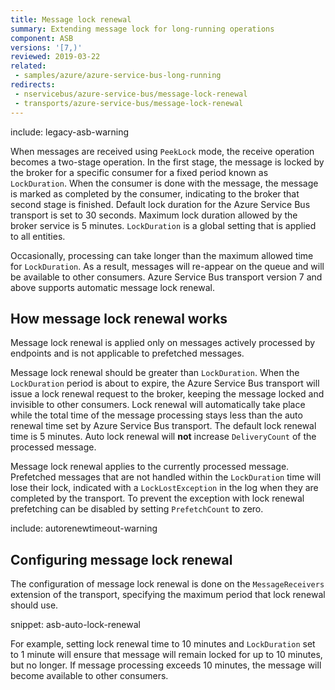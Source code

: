 ```yaml
---
title: Message lock renewal
summary: Extending message lock for long-running operations
component: ASB
versions: '[7,)'
reviewed: 2019-03-22
related:
 - samples/azure/azure-service-bus-long-running
redirects:
 - nservicebus/azure-service-bus/message-lock-renewal
 - transports/azure-service-bus/message-lock-renewal
---
```


include: legacy-asb-warning

When messages are received using `PeekLock` mode, the receive operation becomes a two-stage operation. In the first stage, the message is locked by the broker for a specific consumer for a fixed period known as `LockDuration`. When the consumer is done with the message, the message is marked as completed by the consumer, indicating to the broker that second stage is finished. Default lock duration for the Azure Service Bus transport is set to 30 seconds. Maximum lock duration allowed by the broker service is 5 minutes. `LockDuration` is a global setting that is applied to all entities.

Occasionally, processing can take longer than the maximum allowed time for `LockDuration`. As a result, messages will re-appear on the queue and will be available to other consumers. Azure Service Bus transport version 7 and above supports automatic message lock renewal.


## How message lock renewal works

Message lock renewal is applied only on messages actively processed by endpoints and is not applicable to prefetched messages.

Message lock renewal should be greater than `LockDuration`. When the `LockDuration` period is about to expire, the Azure Service Bus transport will issue a lock renewal request to the broker, keeping the message locked and invisible to other consumers. Lock renewal will automatically take place while the total time of the message processing stays less than the auto renewal time set by Azure Service Bus transport. The default lock renewal time is 5 minutes. Auto lock renewal will **not** increase `DeliveryCount` of the processed message.

Message lock renewal applies to the currently processed message. Prefetched messages that are not handled within the `LockDuration` time will lose their lock, indicated with a `LockLostException` in the log when they are completed by the transport. To prevent the exception with lock renewal prefetching can be disabled by setting `PrefetchCount` to zero. 

include: autorenewtimeout-warning


## Configuring message lock renewal

The configuration of message lock renewal is done on the `MessageReceivers` extension of the transport, specifying the maximum period that lock renewal should use.

snippet: asb-auto-lock-renewal

For example, setting lock renewal time to 10 minutes and `LockDuration` set to 1 minute will ensure that message will remain locked for up to 10 minutes, but no longer. If message processing exceeds 10 minutes, the message will become available to other consumers.
